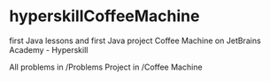 # hyperskillCoffeeMachine
first Java lessons and first Java project Coffee Machine on JetBrains Academy - Hyperskill

All problems in /Problems
Project in /Coffee Machine
